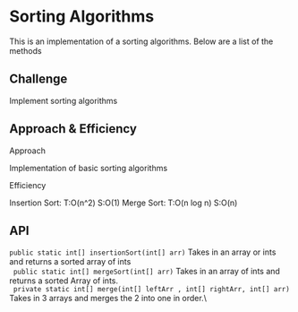 # Sorting Algorithms

This is an implementation of a sorting algorithms.  Below are a list of the methods

## Challenge

Implement sorting algorithms

## Approach & Efficiency

Approach

Implementation of basic sorting algorithms

Efficiency  

Insertion Sort: T:O(n^2) S:O(1)
Merge Sort: T:O(n log n) S:O(n)

## API

```public static int[] insertionSort(int[] arr)``` Takes in an array or ints and returns a sorted array of ints\
``` public static int[] mergeSort(int[] arr)``` Takes in an array of ints and returns a sorted Array of ints.\
``` private static int[] merge(int[] leftArr , int[] rightArr, int[] arr)``` Takes in 3 arrays and merges the 2 into one in order.\